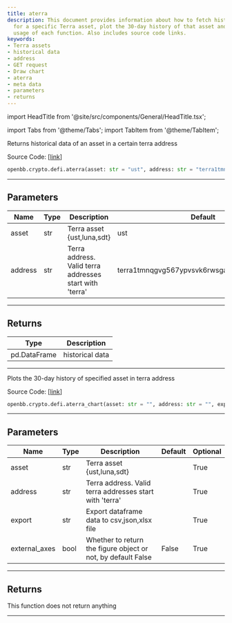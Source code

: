 ```yaml
---
title: aterra
description: This document provides information about how to fetch historical data
  for a specific Terra asset, plot the 30-day history of that asset and explains the
  usage of each function. Also includes source code links.
keywords:
- Terra assets
- historical data
- address
- GET request
- Draw chart
- aterra
- meta data
- parameters
- returns
---
```


import HeadTitle from '@site/src/components/General/HeadTitle.tsx';

<HeadTitle title="crypto.defi.aterra - Reference | OpenBB SDK Docs" />

import Tabs from '@theme/Tabs';
import TabItem from '@theme/TabItem';

<Tabs>
<TabItem value="model" label="Model" default>

Returns historical data of an asset in a certain terra address

Source Code: [[link](https://github.com/OpenBB-finance/OpenBBTerminal/tree/main/openbb_terminal/cryptocurrency/defi/terraengineer_model.py#L19)]

```python wordwrap
openbb.crypto.defi.aterra(asset: str = "ust", address: str = "terra1tmnqgvg567ypvsvk6rwsga3srp7e3lg6u0elp8")
```

---

## Parameters

| Name | Type | Description | Default | Optional |
| ---- | ---- | ----------- | ------- | -------- |
| asset | str | Terra asset {ust,luna,sdt} | ust | True |
| address | str | Terra address. Valid terra addresses start with 'terra' | terra1tmnqgvg567ypvsvk6rwsga3srp7e3lg6u0elp8 | True |


---

## Returns

| Type | Description |
| ---- | ----------- |
| pd.DataFrame | historical data |
---



</TabItem>
<TabItem value="view" label="Chart">

Plots the 30-day history of specified asset in terra address

Source Code: [[link](https://github.com/OpenBB-finance/OpenBBTerminal/tree/main/openbb_terminal/cryptocurrency/defi/terraengineer_view.py#L18)]

```python wordwrap
openbb.crypto.defi.aterra_chart(asset: str = "", address: str = "", export: str = "", sheet_name: Optional[str] = None, external_axes: bool = False)
```

---

## Parameters

| Name | Type | Description | Default | Optional |
| ---- | ---- | ----------- | ------- | -------- |
| asset | str | Terra asset {ust,luna,sdt} |  | True |
| address | str | Terra address. Valid terra addresses start with 'terra' |  | True |
| export | str | Export dataframe data to csv,json,xlsx file |  | True |
| external_axes | bool | Whether to return the figure object or not, by default False | False | True |


---

## Returns

This function does not return anything

---



</TabItem>
</Tabs>